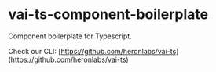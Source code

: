 # vai-ts-component-boilerplate

Component boilerplate for Typescript.

Check our CLI: [https://github.com/heronlabs/vai-ts](https://github.com/heronlabs/vai-ts)
